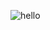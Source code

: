 ![hello](https://github.com/heewhy/Edu_CSharp/assets/149549575/2343d006-5da0-40f2-8db9-fe7276a0c685)
